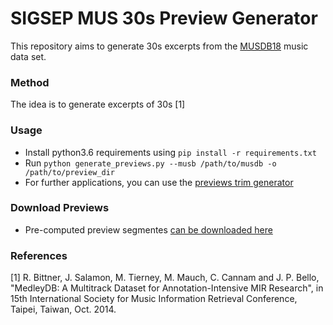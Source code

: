 # SIGSEP MUS 30s Preview Generator

This repository aims to generate 30s excerpts from the [MUSDB18](https://sigsep.github.io/musdb.html) music data set.

### Method

The idea is to generate excerpts of 30s [1]

### Usage

* Install python3.6 requirements using `pip install -r requirements.txt`
* Run `python generate_previews.py --musb /path/to/musdb -o /path/to/preview_dir`
* For further applications, you can use the [previews trim generator](https://github.com/faroit/sisec-mus-trim)

### Download Previews

* Pre-computed preview segmentes [can be downloaded here](https://github.com/sigsep/sigsep-mus-previews/releases/download/v0.2/30s_previews.csv)

### References

[1] R. Bittner, J. Salamon, M. Tierney, M. Mauch, C. Cannam and J. P. Bello, "MedleyDB: A Multitrack Dataset for Annotation-Intensive MIR Research", in 15th International Society for Music Information Retrieval Conference, Taipei, Taiwan, Oct. 2014.
